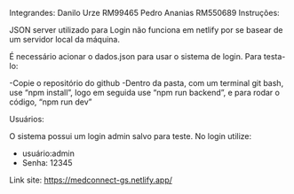Integrandes:
Danilo Urze RM99465
Pedro Ananias RM550689
Instruções:

JSON server utilizado para Login não funciona em netlify por se basear de um servidor local da máquina.

É necessário acionar o dados.json para usar o sistema de login. Para testa-lo:

 -Copie o repositório do github
 -Dentro da pasta, com um terminal git bash, use “npm install”, logo em seguida use “npm run 
backend”, e para rodar o código, “npm run dev”

Usuários: 

O sistema possui um login admin salvo para teste. No login utilize:
- usuário:admin
- Senha:
12345


Link site:
https://medconnect-gs.netlify.app/
